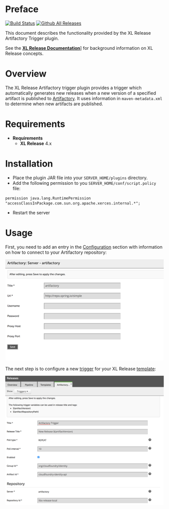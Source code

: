 # Preface

[![Build Status][xlr-artifactory-trigger-plugin-travis-image]][xlr-artifactory-trigger-plugin-travis-url]
[![Github All Releases][xlr-artifactory-trigger-plugin-downloads-image] ]()

[xlr-artifactory-trigger-plugin-travis-image]: https://travis-ci.org/xebialabs-community/xlr-artifactory-trigger-plugin.svg?branch=master
[xlr-artifactory-trigger-plugin-travis-url]: https://travis-ci.org/xebialabs-community/xlr-artifactory-trigger-plugin
[xlr-artifactory-trigger-plugin-downloads-image]: https://img.shields.io/github/downloads/xebialabs-community/xlr-artifactory-trigger-plugin/total.svg

This document describes the functionality provided by the XL Release Artifactory Trigger plugin.

See the **[XL Release Documentation](https://docs.xebialabs.com/xl-release/)**] for background information on XL Release concepts.

# Overview

The XL Release Artifactory trigger plugin provides a trigger which automatically generates new releases when a new version of a specified artifact is published to [Artifactory](http://www.jfrog.com/artifactory/). It uses information in `maven-metadata.xml` to determine when new artifacts are published.

# Requirements

* **Requirements**
	* **XL Release** 4.x

# Installation

* Place the plugin JAR file into your `SERVER_HOME/plugins` directory.
* Add the following permission to you `SERVER_HOME/conf/script.policy` file:

```	
permission java.lang.RuntimePermission "accessClassInPackage.com.sun.org.apache.xerces.internal.*";

```
* Restart the server  

# Usage

First, you need to add an entry in the [Configuration](https://docs.xebialabs.com/xl-release/how-to/create-custom-configuration-types-in-xl-release.html#configuration-page) section with information on how to connect to your Artifactory repository:

![Trigger Configuration](/images/triggerConfig.png)

The next step is to configure a new [trigger](https://docs.xebialabs.com/xl-release/how-to/create-a-release-trigger.html) for your XL Release [template](https://docs.xebialabs.com/xl-release/how-to/create-a-release-template.html):

![Configuration](/images/triggerTemplate.png)
